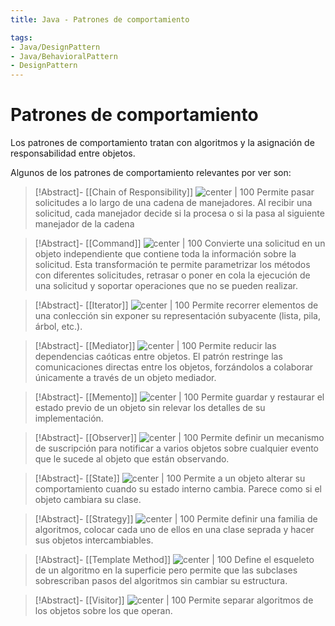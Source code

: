 ```yaml
---
title: Java - Patrones de comportamiento

tags:  
- Java/DesignPattern
- Java/BehavioralPattern
- DesignPattern
---
```


# Patrones de comportamiento

Los patrones de comportamiento tratan con algoritmos y la asignación de responsabilidad entre objetos.

Algunos de los patrones de comportamiento relevantes por ver son:

> [!Abstract]- [[Chain of Responsibility]]
> ![center | 100](https://refactoring.guru/images/patterns/cards/chain-of-responsibility-mini.png)
> Permite pasar solicitudes a lo largo de una cadena de manejadores. Al recibir una solicitud, cada manejador decide si la procesa o si la pasa al siguiente manejador de la cadena

> [!Abstract]- [[Command]]
> ![center | 100](https://refactoring.guru/images/patterns/cards/command-mini.png)
> Convierte una solicitud en un objeto independiente que contiene toda la información sobre la solicitud. Esta transformación te permite parametrizar los métodos con diferentes solicitudes, retrasar o poner en cola la ejecución de una solicitud y soportar operaciones que no se pueden realizar.

> [!Abstract]- [[Iterator]]
> ![center | 100](https://refactoring.guru/images/patterns/cards/iterator-mini.png)
> Permite recorrer elementos de una conlección sin exponer su representación subyacente (lista, pila, árbol, etc.).

> [!Abstract]- [[Mediator]]
> ![center | 100](https://refactoring.guru/images/patterns/cards/mediator-mini.png)
> Permite reducir las dependencias caóticas entre objetos. El patrón restringe las comunicaciones directas entre los objetos, forzándolos a colaborar únicamente a través de un objeto mediador.

> [!Abstract]- [[Memento]]
> ![center | 100](https://refactoring.guru/images/patterns/cards/memento-mini.png)
> Permite guardar y restaurar el estado previo de un objeto sin relevar los detalles de su implementación.

> [!Abstract]- [[Observer]]
> ![center | 100](https://refactoring.guru/images/patterns/cards/observer-mini.png)
> Permite definir un mecanismo de suscripción para notificar a varios objetos sobre cualquier evento que le sucede al objeto que están observando.

> [!Abstract]- [[State]]
> ![center | 100](https://refactoring.guru/images/patterns/cards/state-mini.png)
> Permite a un objeto alterar su comportamiento cuando su estado interno cambia. Parece como si el objeto cambiara su clase.

> [!Abstract]- [[Strategy]]
> ![center | 100](https://refactoring.guru/images/patterns/cards/strategy-mini.png)
> Permite  definir una familia de algoritmos, colocar cada uno de ellos en una clase seprada y hacer sus objetos intercambiables.

> [!Abstract]- [[Template Method]]
> ![center | 100](https://refactoring.guru/images/patterns/cards/template-method-mini.png)
> Define el esqueleto de un algoritmo en la superficie pero permite que las subclases sobrescriban pasos del algoritmos sin cambiar su estructura.

> [!Abstract]- [[Visitor]]
> ![center | 100](https://refactoring.guru/images/patterns/cards/visitor-mini.png)
> Permite separar algoritmos de los objetos sobre los que operan.